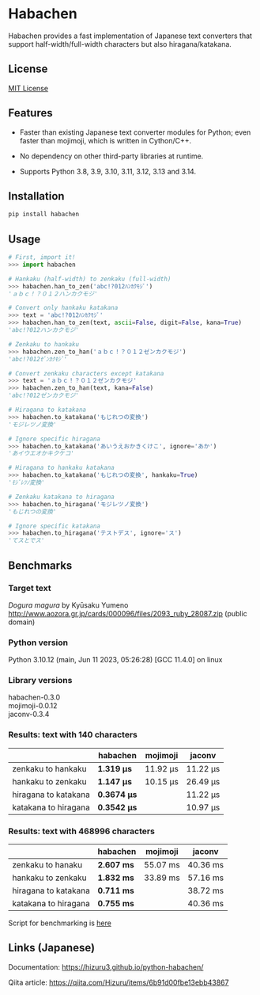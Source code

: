 # Habachen
Habachen provides a fast implementation of Japanese text converters that support half-width/full-width characters but also hiragana/katakana.

## License

[MIT License](https://github.com/Hizuru3/python-habachen/blob/main/LICENSE)

## Features

- Faster than existing Japanese text converter modules for Python; even faster than mojimoji, which is written in Cython/C++.

- No dependency on other third-party libraries at runtime.

- Supports Python 3.8, 3.9, 3.10, 3.11, 3.12, 3.13 and 3.14.

## Installation

```sh
pip install habachen
```

## Usage

```python
# First, import it!
>>> import habachen

# Hankaku (half-width) to zenkaku (full-width)
>>> habachen.han_to_zen('abc!?012ﾊﾝｶｸﾓｼﾞ')
'ａｂｃ！？０１２ハンカクモジ'

# Convert only hankaku katakana
>>> text = 'abc!?012ﾊﾝｶｸﾓｼﾞ'
>>> habachen.han_to_zen(text, ascii=False, digit=False, kana=True)
'abc!?012ハンカクモジ'

# Zenkaku to hankaku
>>> habachen.zen_to_han('ａｂｃ！？０１２ゼンカクモジ')
'abc!?012ｾﾞﾝｶｸﾓｼﾞ'

# Convert zenkaku characters except katakana
>>> text = 'ａｂｃ！？０１２ゼンカクモジ'
>>> habachen.zen_to_han(text, kana=False)
'abc!?012ゼンカクモジ'

# Hiragana to katakana
>>> habachen.to_katakana('もじれつの変換')
'モジレツノ変換'

# Ignore specific hiragana
>>> habachen.to_katakana('あいうえおかきくけこ', ignore='あか')
'あイウエオかキクケコ'

# Hiragana to hankaku katakana
>>> habachen.to_katakana('もじれつの変換', hankaku=True)
'ﾓｼﾞﾚﾂﾉ変換'

# Zenkaku katakana to hiragana
>>> habachen.to_hiragana('モジレツノ変換')
'もじれつの変換'

# Ignore specific katakana
>>> habachen.to_hiragana('テストデス', ignore='ス')
'てスとでス'

```

## Benchmarks

### Target text
*Dogura magura* by Kyūsaku Yumeno  
http://www.aozora.gr.jp/cards/000096/files/2093_ruby_28087.zip
(public domain)

### Python version
Python 3.10.12 (main, Jun 11 2023, 05:26:28) [GCC 11.4.0] on linux

### Library versions
habachen-0.3.0  
mojimoji-0.0.12  
jaconv-0.3.4  

### Results: text with 140 characters

| | habachen | mojimoji | jaconv |
|---|---|---|---|
| zenkaku to hankaku | **1.319 µs** | 11.92 µs | 11.22 µs |
| hankaku to zenkaku | **1.147 µs**  | 10.15 µs | 26.49 µs |
| hiragana to katakana | **0.3674 µs** |  | 11.22 µs |
| katakana to hiragana | **0.3542 µs**  |  | 10.97 µs | 
  
### Results: text with 468996 characters

| | habachen | mojimoji | jaconv |
|---|---|---|---|
| zenkaku to hanaku | **2.607 ms** | 55.07 ms | 40.36 ms |
| hankaku to zenkaku | **1.832 ms**  | 33.89 ms | 57.16 ms |
| hiragana to katakana | **0.711 ms** |  | 38.72 ms |
| katakana to hiragana | **0.755 ms**  |  | 40.36 ms |
  
Script for benchmarking is [here](https://github.com/Hizuru3/python-habachen/blob/main/benchmarks/dogura.ipynb)

## Links (Japanese)

Documentation:
https://hizuru3.github.io/python-habachen/

Qiita article:
https://qiita.com/Hizuru/items/6b91d00fbe13ebb43867
